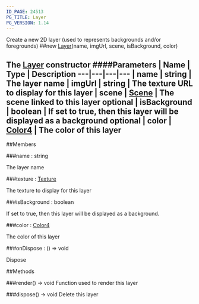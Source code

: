 ```yaml
---
ID_PAGE: 24513
PG_TITLE: Layer
PG_VERSION: 1.14
---
```


Create a new 2D layer (used to represents backgrounds and/or foregrounds)
##new [Layer](/classes/Layer)(name, imgUrl, scene, isBackground, color)

The [Layer](/classes/Layer) constructor
####Parameters
 | Name | Type | Description
---|---|---|---
 | name | string | The layer name
 | imgUrl | string | The texture URL to display for this layer
 | scene | [Scene](/classes/Scene) | The scene linked to this layer
optional | isBackground | boolean | If set to true, then this layer will be displayed as a background
optional | color | [Color4](/classes/Color4) | The color of this layer
---

##Members

###name : string


The layer name

###texture : [Texture](/classes/Texture)


The texture to display for this layer

###isBackground : boolean


If set to true, then this layer will be displayed as a background.

###color : [Color4](/classes/Color4)


The color of this layer

###onDispose : () =&gt; void


Dispose



##Methods

###render() &rarr; void
Function used to render this layer


###dispose() &rarr; void
Delete this layer

